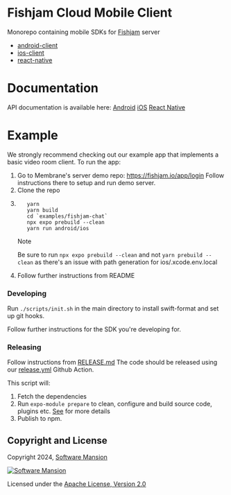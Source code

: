 # Fishjam Cloud Mobile Client

Monorepo containing mobile SDKs for [Fishjam](https://github.com/fishjam-dev/fishjam) server

- [android-client](./packages/android-client/README.md)
- [ios-client](./packages/ios-client/README.md)
- [react-native](./packages/react-native-client/README.md)

# Documentation

API documentation is available here:
[Android](https://fishjam-cloud.github.io/mobile-client-sdk/modules/android_client.html)
[iOS](https://fishjam-cloud.github.io/mobile-client-sdk/modules/ios_client.html)
[React Native](https://fishjam-cloud.github.io/mobile-client-sdk/modules/_fishjam_cloud_react_native_client.html)

# Example

We strongly recommend checking out our example app that implements a basic video
room client. To run the app:

1. Go to Membrane's server demo repo:
   https://fishjam.io/app/login Follow instructions there
   to setup and run demo server.
2. Clone the repo
3. ```
      yarn
      yarn build
      cd `examples/fishjam-chat`
      npx expo prebuild --clean
      yarn run android/ios
   ```
   > [!NOTE]
   > Be sure to run `npx expo prebuild --clean` and not `yarn prebuild --clean` as there's an issue with path generation for ios/.xcode.env.local
4. Follow further instructions from README

### Developing

Run `./scripts/init.sh` in the main directory to install swift-format and set up
git hooks.

Follow further instructions for the SDK you're developing for.

### Releasing

Follow instructions from [RELEASE.md](./RELEASE.md)
The code should be released using our [release.yml](./.github/workflows/release.yml) Github Action.

This script will:

1. Fetch the dependencies
2. Run `expo-module prepare` to clean, configure and build source code, plugins etc. [See](https://github.com/expo/expo/tree/main/packages/expo-module-scripts) for more details
3. Publish to npm.

## Copyright and License

Copyright 2024, [Software Mansion](https://swmansion.com/?utm_source=git&utm_medium=readme&utm_campaign=react-client)

[![Software Mansion](https://logo.swmansion.com/logo?color=white&variant=desktop&width=200&tag=react-client)](https://swmansion.com/?utm_source=git&utm_medium=readme&utm_campaign=react-client)

Licensed under the [Apache License, Version 2.0](LICENSE)
